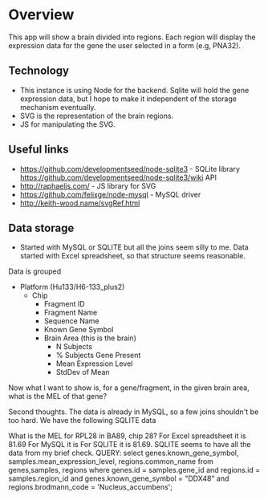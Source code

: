 # Overview
This app will show a brain divided into regions. Each region will display the expression data for the gene the user selected in a form (e.g, PNA32). 

## Technology
* This instance is using Node for the backend. Sqlite will hold the gene expression data, but I hope to make it independent of the storage mechanism eventually.
* SVG is the representation of the brain regions. 
* JS for manipulating the SVG.

## Useful links
* https://github.com/developmentseed/node-sqlite3 - SQLite library https://github.com/developmentseed/node-sqlite3/wiki API
* http://raphaeljs.com/ - JS library for SVG
* https://github.com/felixge/node-mysql - MySQL driver
* http://keith-wood.name/svgRef.html

## Data storage
* Started with MySQL or SQLITE but all the joins seem silly to me. Data started with Excel spreadsheet, so that structure seems reasonable. 

Data is grouped 
* Platform (Hu133/H6-133_plus2)
	* Chip
		* Fragment ID 
		* Fragment Name 
		* Sequence Name
		* Known Gene Symbol
		* Brain Area (this is the brain)
			* N Subjects
			* % Subjects Gene Present
			* Mean Expression Level
			* StdDev of Mean
		
Now what I want to show is, for a gene/fragment, in the given brain area, what is the MEL of that gene? 

Second thoughts. The data is already in MySQL, so a few joins shouldn't be too hard. We have the following SQLITE data

What is the MEL for RPL28 in BA89, chip 28? 
	For Excel spreadsheet it is 81.69
	For MySQL it is
	For SQLITE it is 81.69.
	SQLITE seems to have all the data from my brief check.
	QUERY: 
	select genes.known_gene_symbol, samples.mean_expression_level, regions.common_name from genes,samples, regions where genes.id = samples.gene_id and regions.id = samples.region_id and genes.known_gene_symbol = "DDX48" and regions.brodmann_code = 'Nucleus_accumbens';